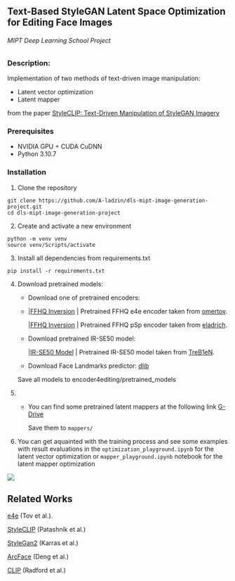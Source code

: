 
## Text-Based StyleGAN Latent Space Optimization for Editing Face Images
###### MIPT Deep Learning School Project




### Description:
Implementation of two methods of text-driven image manipulation:
-   Latent vector optimization
-   Latent mapper

from the paper [StyleCLIP: Text-Driven Manipulation of StyleGAN Imagery](https://arxiv.org/abs/2103.17249)


### Prerequisites
- NVIDIA GPU + CUDA CuDNN
- Python 3.10.7


### Installation

1. Clone the repository

```
git clone https://github.com/A-ladzin/dls-mipt-image-generation-project.git
cd dls-mipt-image-generation-project
```

2. Create and activate a new environment
```
python -m venv venv
source venv/Scripts/activate
```

3. Install all dependencies from requirements.txt
```
pip install -r requirements.txt
```

4. Download pretrained models:

    -   Download one of pretrained encoders:
    -   
        |[FFHQ Inversion](https://drive.google.com/file/d/1cUv_reLE6k3604or78EranS7XzuVMWeO/view?usp=sharing) | Pretrained FFHQ e4e encoder taken from [omertov](https://github.com/omertov/encoder4editing/).
        
        |[FFHQ Inversion](https://drive.google.com/file/d/1bMTNWkh5LArlaWSc_wa8VKyq2V42T2z0/view) | Pretrained FFHQ pSp encoder taken from [eladrich](https://github.com/eladrich/pixel2style2pixel).

    -   Download pretrained IR-SE50 model:
    
        |[IR-SE50 Model](https://drive.google.com/file/d/1KW7bjndL3QG3sxBbZxreGHigcCCpsDgn/view?usp=sharing) | Pretrained IR-SE50 model taken from [TreB1eN](https://github.com/TreB1eN/InsightFace_Pytorch).
    -   Download Face Landmarks predictor:
        [dlib](http://dlib.net/files/shape_predictor_68_face_landmarks.dat.bz2)
    
    Save all models to encoder4editing/pretrained_models


5. 
    -   You can find some pretrained latent mappers at the following link [G-Drive](https://drive.google.com/drive/folders/1Ib2X7izns9D-oWEtVasGF3jg4Rnzh-0h?usp=sharing)
        
        Save them to `mappers/`


6. You can get aquainted with the training process and see some examples with result evaluations in the `optimization_playground.ipynb` for the latent vector optimization or `mapper_playground.ipynb` notebook for the latent mapper optimization

![](results/movie.gif)


## Related Works

[e4e](https://arxiv.org/abs/2102.02766) (Tov et al.).

[StyleCLIP](https://arxiv.org/abs/2103.17249) (Patashnik et al.)

[StyleGan2](http://arxiv.org/abs/1912.04958) (Karras et al.)

[ArcFace](https://arxiv.org/abs/1801.07698) (Deng et al.)

[CLIP](https://arxiv.org/abs/2103.00020) (Radford et al.)

    
